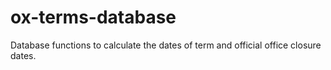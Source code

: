 ox-terms-database
=================

Database functions to calculate the dates of term and official office closure dates.